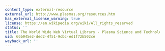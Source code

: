 ```yaml
---
content_type: external-resource
external_url: http://www.plasmas.org/resources.htm
has_external_license_warning: true
license: https://en.wikipedia.org/wiki/All_rights_reserved
status: ''
title: The World Wide Web Virtual Library - Plasma Science and Technology - Resources
uid: 66b945e2-ded2-4f51-9cbc-ed1f72b502ce
wayback_url: ''
---
```

